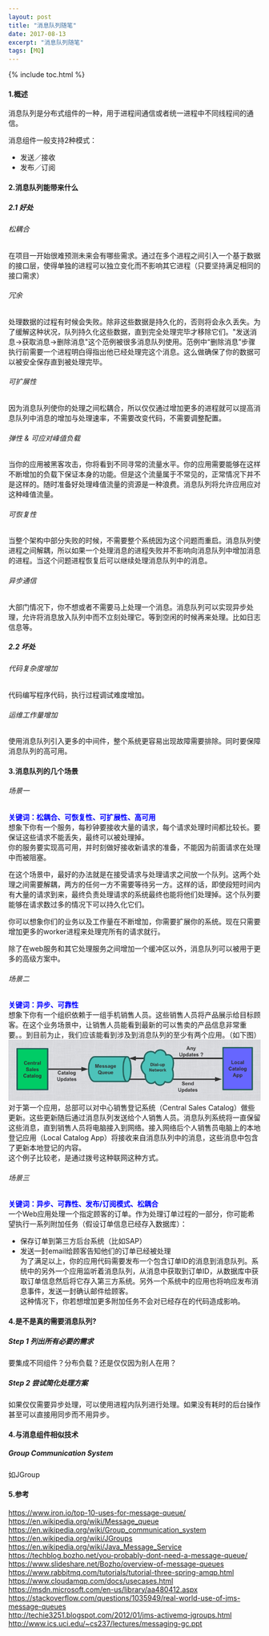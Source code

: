 ```yaml
---
layout: post
title: "消息队列随笔"
date: 2017-08-13
excerpt: "消息队列随笔"
tags: [MQ]
--- 
```


{% include toc.html %}
#### 1.概述
消息队列是分布式组件的一种，用于进程间通信或者统一进程中不同线程间的通信。

消息组件一般支持2种模式：  
* 发送／接收  
* 发布／订阅
#### 2.消息队列能带来什么

##### 2.1 好处
######  松耦合
在项目一开始很难预测未来会有哪些需求。通过在多个进程之间引入一个基于数据的接口层，使得单独的进程可以独立变化而不影响其它进程（只要坚持满足相同的接口需求）  

######  冗余   
处理数据的过程有时候会失败。除非这些数据是持久化的，否则将会永久丢失。为了缓解这种状况，队列持久化这些数据，直到完全处理完毕才移除它们。"发送消息->获取消息->删除消息"这个范例被很多消息队列使用。范例中“删除消息”步骤执行前需要一个进程明白得指出他已经处理完这个消息。这么做确保了你的数据可以被安全保存直到被处理完毕。
  
######  可扩展性    
因为消息队列使你的处理之间松耦合，所以仅仅通过增加更多的进程就可以提高消息队列中消息的增加与处理速率，不需要改变代码，不需要调整配置。       

######  弹性 & 可应对峰值负载     
当你的应用被黑客攻击，你将看到不同寻常的流量水平。你的应用需要能够在这样不断增加的负载下保证本身的功能。但是这个流量属于不常见的，正常情况下并不是这样的。随时准备好处理峰值流量的资源是一种浪费。消息队列将允许应用应对这种峰值流量。

###### 可恢复性    
当整个架构中部分失败的时候，不需要整个系统因为这个问题而重启。消息队列使进程之间解耦，所以如果一个处理消息的进程失败并不影响向消息队列中增加消息的进程。当这个问题进程恢复后可以继续处理消息队列中的消息。 
  
###### 异步通信   
大部门情况下，你不想或者不需要马上处理一个消息。消息队列可以实现异步处理，允许将消息放入队列中而不立刻处理它。等到空闲的时候再来处理。比如日志信息等。 


##### 2.2 坏处   
###### 代码复杂度增加   
代码编写程序代码，执行过程调试难度增加。
###### 运维工作量增加   
使用消息队列引入更多的中间件，整个系统更容易出现故障需要排除。同时要保障消息队列的高可用。

#### 3.消息队列的几个场景  

###### 场景一   
<font color="blue"><b>关键词：松耦合、可恢复性、可扩展性、高可用</b></font>   
想象下你有一个服务，每秒钟要接收大量的请求，每个请求处理时间都比较长。要保证这些请求不能丢失，最终可以被处理掉。   
你的服务要实现高可用，并时刻做好接收新请求的准备，不能因为前面请求在处理中而被阻塞。   
 
在这个场景中，最好的办法就是在接受请求与处理请求之间放一个队列。这两个处理之间需要解耦，两方的任何一方不需要等待另一方。这样的话，即使段短时间内有大量的请求到来，最终负责处理请求的系统最终也能将他们处理掉。这个队列要能够在请求数过多的情况下可以持久化它们。     

你可以想象你们的业务以及工作量在不断增加，你需要扩展你的系统。现在只需要增加更多的worker进程来处理完所有的请求就行。   

除了在web服务和其它处理服务之间增加一个缓冲区以外，消息队列可以被用于更多的高级方案中。

###### 场景二   
<font color="blue"><b>关键词：异步、可靠性</b></font>   
想象下你有一个组织依赖于一组手机销售人员。这些销售人员将产品展示给目标顾客。在这个业务场景中，让销售人员能看到最新的可以售卖的产品信息非常重要。。到目前为止，我们应该能看到涉及到消息队列的至少有两个应用。（如下图）   
![Alt text](../img/in-post/mq/mq_1.png)   
对于第一个应用，总部可以对中心销售登记系统（Central Sales Catalog）做些更新。这些更新随后通过消息队列发送给个人销售人员。消息队列系统将一直保留这些消息，直到销售人员将电脑接入到网络。接入网络后个人销售员电脑上的本地登记应用（Local Catalog App）将接收来自消息队列中的消息，这些消息中包含了更新本地登记的内容。  
这个例子比较老，是通过拨号这种联网这种方式。

###### 场景三   
<font color="blue"><b>关键词：异步、可靠性、发布/订阅模式、松耦合</b></font>   
一个Web应用处理一个指定顾客的订单。作为处理订单过程的一部分，你可能希望执行一系列附加任务（假设订单信息已经存入数据库）：   
* 保存订单到第三方后台系统（比如SAP）
* 发送一封email给顾客告知他们的订单已经被处理   
为了满足以上，你的应用代码需要发布一个包含订单ID的消息到消息队列。系统中的另外一个应用监听着消息队列，从消息中获取到订单ID，从数据库中获取订单信息然后将它存入第三方系统。另外一个系统中的应用也将响应发布消息事件，发送一封确认邮件给顾客。   
这种情况下，你若想增加更多附加任务不会对已经存在的代码造成影响。


#### 4.是不是真的需要消息队列?
##### Step 1 列出所有必要的需求   
要集成不同组件？分布负载？还是仅仅因为别人在用？

##### Step 2 尝试简化处理方案   
如果仅仅需要异步处理，可以使用进程内队列进行处理。如果没有耗时的后台操作甚至可以直接用同步而不用异步。

   
#### 4.与消息组件相似技术    
#####  Group Communication System   
如JGroup

#### 5.参考
https://www.iron.io/top-10-uses-for-message-queue/   
https://en.wikipedia.org/wiki/Message_queue   
https://en.wikipedia.org/wiki/Group_communication_system   
https://en.wikipedia.org/wiki/JGroups   
https://en.wikipedia.org/wiki/Java_Message_Service   
https://techblog.bozho.net/you-probably-dont-need-a-message-queue/   
https://www.slideshare.net/Bozho/overview-of-message-queues   
https://www.rabbitmq.com/tutorials/tutorial-three-spring-amqp.html   
https://www.cloudamqp.com/docs/usecases.html   
https://msdn.microsoft.com/en-us/library/aa480412.aspx      
https://stackoverflow.com/questions/1035949/real-world-use-of-jms-message-queues   
http://techie3251.blogspot.com/2012/01/jms-activemq-jgroups.html   
http://www.ics.uci.edu/~cs237/lectures/messaging-gc.ppt   